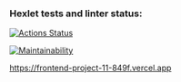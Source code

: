 ### Hexlet tests and linter status:
[![Actions Status](https://github.com/Marina-2022/frontend-project-11/actions/workflows/hexlet-check.yml/badge.svg)](https://github.com/Marina-2022/frontend-project-11/actions)

[![Maintainability](https://api.codeclimate.com/v1/badges/a2736d285e3fc7433072/maintainability)](https://codeclimate.com/github/Marina-2022/frontend-project-11/maintainability)

https://frontend-project-11-849f.vercel.app